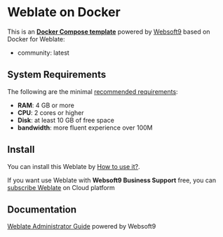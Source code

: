 # Weblate on Docker  

This is an **[Docker Compose template](https://github.com/Websoft9/docker-library)** powered by [Websoft9](https://www.websoft9.com) based on Docker for Weblate:


 - community:  latest


## System Requirements

The following are the minimal [recommended requirements](https://weblate.org):

* **RAM**: 4 GB or more
* **CPU**: 2 cores or higher
* **Disk**: at least 10 GB of free space
* **bandwidth**: more fluent experience over 100M  

## Install

You can install this Weblate by [How to use it?](https://github.com/Websoft9/docker-library#how-to-use-it).   

If you want use Weblate with **Websoft9 Business Support** free, you can [subscribe Weblate](https://www.websoft9.com/apps) on Cloud platform

## Documentation

[Weblate Administrator Guide](https://support.websoft9.com/docs/weblate) powered by Websoft9